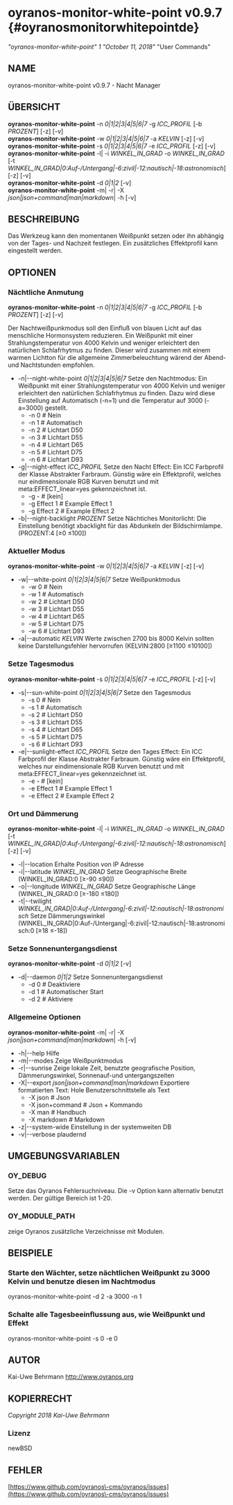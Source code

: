 # oyranos\-monitor\-white\-point v0.9.7 {#oyranosmonitorwhitepointde}
*"oyranos\-monitor\-white\-point"* *1* *"October 11, 2018"* "User Commands"
## NAME
oyranos\-monitor\-white\-point v0.9.7 \- Nacht Manager
## ÜBERSICHT
**oyranos\-monitor\-white\-point** \-n *0|1|2|3|4|5|6|7* \-g *ICC\_PROFIL* [\-b *PROZENT*] [\-z] [\-v]
<br />
**oyranos\-monitor\-white\-point** \-w *0|1|2|3|4|5|6|7* \-a *KELVIN* [\-z] [\-v]
<br />
**oyranos\-monitor\-white\-point** \-s *0|1|2|3|4|5|6|7* \-e *ICC\_PROFIL* [\-z] [\-v]
<br />
**oyranos\-monitor\-white\-point** \-l|  \-i *WINKEL\_IN\_GRAD* \-o *WINKEL\_IN\_GRAD* [\-t *WINKEL\_IN\_GRAD|0:Auf\-/Untergang|\-6:zivil|\-12:nautisch|\-18:astronomisch*] [\-z] [\-v]
<br />
**oyranos\-monitor\-white\-point** \-d *0|1|2* [\-v]
<br />
**oyranos\-monitor\-white\-point** \-m|  \-r|  \-X *json|json+command|man|markdown*|  \-h [\-v]
## BESCHREIBUNG
Das Werkzeug kann den momentanen Weißpunkt setzen oder ihn abhängig von der Tages\- und Nachzeit festlegen. Ein zusätzliches Effektprofil kann eingestellt werden.
## OPTIONEN
### Nächtliche Anmutung
**oyranos\-monitor\-white\-point** \-n *0|1|2|3|4|5|6|7* \-g *ICC\_PROFIL* [\-b *PROZENT*] [\-z] [\-v]

Der Nachtweißpunkmodus soll den Einfluß von blauen Licht auf das menschliche Hormonsystem reduzieren. Ein Weißpunkt mit einer Strahlungstemperatur von 4000 Kelvin und weniger erleichtert den natürlichen Schlafrhytmus zu finden. Dieser wird zusammen mit einem warmen Lichtton für die allgemeine Zimmerbeleuchtung wärend der Abend\-und Nachtstunden empfohlen.

* \-n|\-\-night\-white\-point *0|1|2|3|4|5|6|7*	Setze den Nachtmodus: Ein Weißpunkt mit einer Strahlungstemperatur von 4000 Kelvin und weniger erleichtert den natürlichen Schlafrhytmus zu finden. Dazu wird diese Einstellung auf Automatisch (\-n=1) und die Temperatur auf 3000 (\-a=3000) gestellt.
   * \-n 0		# Nein
   * \-n 1		# Automatisch
   * \-n 2		# Lichtart D50
   * \-n 3		# Lichtart D55
   * \-n 4		# Lichtart D65
   * \-n 5		# Lichtart D75
   * \-n 6		# Lichtart D93
* \-g|\-\-night\-effect *ICC\_PROFIL*	Setze den Nacht Effect: Ein ICC Farbprofil der Klasse Abstrakter Farbraum. Günstig wäre ein Effektprofil, welches nur eindimensionale RGB Kurven benutzt und mit meta:EFFECT\_linear=yes gekennzeichnet ist.
   * \-g \-		# [kein]
   * \-g Effect 1		# Example Effect 1
   * \-g Effect 2		# Example Effect 2
* \-b|\-\-night\-backlight *PROZENT*	Setze Nächtiches Monitorlicht: Die Einstellung benötigt xbacklight für das Abdunkeln der Bildschirmlampe. (PROZENT:4 [≥0 ≤100])

### Aktueller Modus
**oyranos\-monitor\-white\-point** \-w *0|1|2|3|4|5|6|7* \-a *KELVIN* [\-z] [\-v]

* \-w|\-\-white\-point *0|1|2|3|4|5|6|7*	Setze Weißpunktmodus
   * \-w 0		# Nein
   * \-w 1		# Automatisch
   * \-w 2		# Lichtart D50
   * \-w 3		# Lichtart D55
   * \-w 4		# Lichtart D65
   * \-w 5		# Lichtart D75
   * \-w 6		# Lichtart D93
* \-a|\-\-automatic *KELVIN*	Werte zwischen 2700 bis 8000 Kelvin sollten keine Darstellungsfehler hervorrufen (KELVIN:2800 [≥1100 ≤10100])

### Setze Tagesmodus
**oyranos\-monitor\-white\-point** \-s *0|1|2|3|4|5|6|7* \-e *ICC\_PROFIL* [\-z] [\-v]

* \-s|\-\-sun\-white\-point *0|1|2|3|4|5|6|7*	Setze den Tagesmodus
   * \-s 0		# Nein
   * \-s 1		# Automatisch
   * \-s 2		# Lichtart D50
   * \-s 3		# Lichtart D55
   * \-s 4		# Lichtart D65
   * \-s 5		# Lichtart D75
   * \-s 6		# Lichtart D93
* \-e|\-\-sunlight\-effect *ICC\_PROFIL*	Setze den Tages Effect: Ein ICC Farbprofil der Klasse Abstrakter Farbraum. Günstig wäre ein Effektprofil, welches nur eindimensionale RGB Kurven benutzt und mit meta:EFFECT\_linear=yes gekennzeichnet ist.
   * \-e \-		# [kein]
   * \-e Effect 1		# Example Effect 1
   * \-e Effect 2		# Example Effect 2

### Ort und Dämmerung
**oyranos\-monitor\-white\-point** \-l|  \-i *WINKEL\_IN\_GRAD* \-o *WINKEL\_IN\_GRAD* [\-t *WINKEL\_IN\_GRAD|0:Auf\-/Untergang|\-6:zivil|\-12:nautisch|\-18:astronomisch*] [\-z] [\-v]

* \-l|\-\-location	Erhalte Position von IP Adresse
* \-i|\-\-latitude *WINKEL\_IN\_GRAD*	Setze Geographische Breite (WINKEL\_IN\_GRAD:0 [≥\-90 ≤90])
* \-o|\-\-longitude *WINKEL\_IN\_GRAD*	Setze Geographische Länge (WINKEL\_IN\_GRAD:0 [≥\-180 ≤180])
* \-t|\-\-twilight *WINKEL\_IN\_GRAD|0:Auf\-/Untergang|\-6:zivil|\-12:nautisch|\-18:astronomisch*	Setze Dämmerungswinkel (WINKEL\_IN\_GRAD|0:Auf\-/Untergang|\-6:zivil|\-12:nautisch|\-18:astronomisch:0 [≥18 ≤\-18])

### Setze Sonnenuntergangsdienst
**oyranos\-monitor\-white\-point** \-d *0|1|2* [\-v]

* \-d|\-\-daemon *0|1|2*	Setze Sonnenuntergangsdienst
   * \-d 0		# Deaktiviere
   * \-d 1		# Automatischer Start
   * \-d 2		# Aktiviere

### Allgemeine Optionen
**oyranos\-monitor\-white\-point** \-m|  \-r|  \-X *json|json+command|man|markdown*|  \-h [\-v]

* \-h|\-\-help	Hilfe
* \-m|\-\-modes	Zeige Weißpunktmodus
* \-r|\-\-sunrise	Zeige lokale Zeit, benutzte geografische Position, Dämmerungswinkel, Sonnenauf\-und untergangszeiten
* \-X|\-\-export *json|json+command|man|markdown*	Exportiere formatierten Text: Hole Benutzerschnittstelle als Text
   * \-X json		# Json
   * \-X json+command		# Json + Kommando
   * \-X man		# Handbuch
   * \-X markdown		# Markdown
* \-z|\-\-system\-wide	Einstellung in der systemweiten DB
* \-v|\-\-verbose	plaudernd

## UMGEBUNGSVARIABLEN
### OY\_DEBUG
Setze das Oyranos Fehlersuchniveau. Die \-v Option kann alternativ benutzt werden. Der gültige Bereich ist 1\-20.
### OY\_MODULE\_PATH
zeige Oyranos zusätzliche Verzeichnisse mit Modulen.  
## BEISPIELE
### Starte den Wächter, setze nächtlichen Weißpunkt zu 3000 Kelvin und benutze diesen im Nachtmodus
oyranos\-monitor\-white\-point \-d 2 \-a 3000 \-n 1 
### Schalte alle Tagesbeeinflussung aus, wie Weißpunkt und Effekt
oyranos\-monitor\-white\-point \-s 0 \-e 0 
## AUTOR
Kai\-Uwe Behrmann http://www.oyranos.org
## KOPIERRECHT
*Copyright 2018 Kai\-Uwe Behrmann*


### Lizenz
newBSD
## FEHLER
[https://www.github.com/oyranos\-cms/oyranos/issues](https://www.github.com/oyranos\-cms/oyranos/issues)

